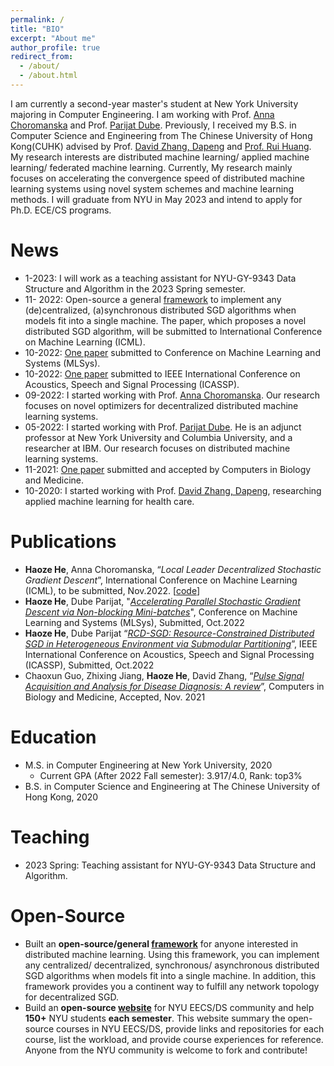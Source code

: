 ```yaml
---
permalink: /
title: "BIO"
excerpt: "About me"
author_profile: true
redirect_from: 
  - /about/
  - /about.html
---
```


I am currently a second-year master's student at New York University majoring in Computer Engineering. I am working with Prof. [Anna Choromanska](https://engineering.nyu.edu/faculty/anna-choromanska) and Prof. [‪Parijat Dube‬‬](https://scholar.google.com/citations?user=bOejjQUAAAAJ&hl=en). Previously, I received my B.S. in Computer Science and Engineering from The Chinese University of Hong Kong(CUHK) advised by Prof. [‪David Zhang, Dapeng‬‬](https://scholar.google.com/citations?hl=zh-CN&user=IOagLnEAAAAJ) and [Prof. Rui Huang](https://scholar.google.com/citations?user=t8UduWwAAAAJ&hl=zh-CN&oi=ao). My research interests are distributed machine learning/ applied machine learning/ federated machine learning. Currently, My research mainly focuses on accelerating the convergence speed of distributed machine learning systems using novel system schemes and machine learning methods. I will graduate from NYU in May 2023 and intend to apply for Ph.D. ECE/CS programs. 





News
======

- 1-2023: I will work as a teaching assistant for NYU-GY-9343 Data Structure and Algorithm in the 2023 Spring semester.
- 11- 2022: Open-source a  general [framework](https://github.com/HectorHHZ/Adjacent_Leader_Dencentralized_SGD) to implement any (de)centralized, (a)synchronous distributed SGD algorithms when models fit into a single machine. The paper, which proposes a novel distributed SGD algorithm, will be submitted to International Conference on Machine Learning (ICML). 
- 10-2022: [One paper](https://arxiv.org/abs/2211.00889) submitted to Conference on Machine Learning and Systems (MLSys).
- 10-2022: [One paper](https://arxiv.org/abs/2211.00839) submitted to IEEE International Conference on Acoustics, Speech and Signal Processing (ICASSP).
- 09-2022: I started working with Prof. [Anna Choromanska](https://engineering.nyu.edu/faculty/anna-choromanska). Our research focuses on novel optimizers for decentralized distributed machine learning systems.
- 05-2022: I started working with Prof. [Parijat Dube](https://www.linkedin.com/in/parijatdube/). He is an adjunct professor at New York University and Columbia University, and a researcher at IBM. Our research focuses on distributed machine learning systems. 
- 11-2021: [One paper](https://www.sciencedirect.com/science/article/pii/S0010482522001044) submitted and accepted by Computers in Biology and Medicine.
- 10-2020: I started working with Prof. [‪David Zhang, Dapeng‬‬](https://scholar.google.com/citations?hl=zh-CN&user=IOagLnEAAAAJ), researching  applied machine learning for health care.





Publications
======

- **Haoze He**, Anna Choromanska, “*Local Leader Decentralized Stochastic Gradient Descent*”, International  Conference on Machine Learning (ICML), to be submitted, Nov.2022. [[code](https://github.com/HectorHHZ/Adjacent_Leader_Dencentralized_SGD)]
- **Haoze He**, Dube Parijat, "*[Accelerating Parallel Stochastic Gradient Descent via Non-blocking Mini-batches](https://arxiv.org/abs/2211.00889)*",  Conference on Machine Learning and Systems (MLSys), Submitted, Oct.2022
- **Haoze He**, Dube Parijat “*[RCD-SGD: Resource-Constrained Distributed SGD in Heterogeneous Environment via  Submodular Partitioning](https://arxiv.org/abs/2211.00839)*”, IEEE International Conference on Acoustics, Speech and Signal Processing (ICASSP),  Submitted, Oct.2022
- Chaoxun Guo, Zhixing Jiang, **Haoze He**, David Zhang, “*[Pulse Signal Acquisition and Analysis for Disease  Diagnosis: A review](https://www.sciencedirect.com/science/article/pii/S0010482522001044)*”, Computers in Biology and Medicine, Accepted, Nov. 2021



Education
======

- M.S. in Computer Engineering at New York University, 2020
  - Current GPA (After 2022 Fall semester): 3.917/4.0, Rank: top3%
- B.S. in Computer Science and Engineering at The Chinese University of Hong Kong, 2020



Teaching
======

- 2023 Spring: Teaching assistant for NYU-GY-9343 Data Structure and Algorithm.



Open-Source
======

- Built an **open-source/general [framework](https://github.com/HectorHHZ/Adjacent_Leader_Dencentralized_SGD)** for anyone interested in distributed machine learning. Using this framework, you can implement any centralized/ decentralized, synchronous/ asynchronous distributed SGD algorithms when models fit into a single machine. In addition, this framework provides you a continent way to fulfill any network topology for decentralized SGD.
- Build an **open-source [website](https://github.com/HectorHHZ/NYU-Course-Schedule)** for NYU EECS/DS community and help **150+** NYU students **each semester**. This website summary the open-source courses in NYU EECS/DS, provide links and repositories for each course, list the workload, and provide course experiences for reference. Anyone from the NYU community is welcome to fork and contribute!
